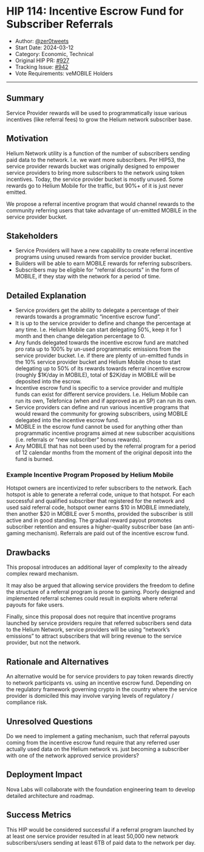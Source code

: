 # HIP 114: Incentive Escrow Fund for Subscriber Referrals

- Author: [@zer0tweets](https://github.com/zer0tweets)
- Start Date: 2024-03-12
- Category: Economic, Technical
- Original HIP PR: [#927](https://github.com/helium/HIP/pull/927)
- Tracking Issue: [#942](https://github.com/helium/HIP/issues/942)
- Vote Requirements: veMOBILE Holders

---

## Summary

Service Provider rewards will be used to programmatically issue various incentives (like referral fees) to grow the Helium network subscriber base.

## Motivation

Helium Network utility is a function of the number of subscribers sending paid data to the network. I.e. we want more subscribers. Per HIP53, the service provider rewards bucket was originally designed to empower service providers to bring more subscribers to the network using token incentives.
Today, the service provider bucket is mostly unused. Some rewards go to Helium Mobile for the traffic, but 90%+ of it is just never emitted.

We propose a referral incentive program that would channel rewards to the community referring users that take advantage of un-emitted MOBILE in the service provider bucket.

## Stakeholders

- Service Providers will have a new capability to create referral incentive programs using unused rewards from service provider bucket.
- Builders will be able to earn MOBILE rewards for referring subscribers.
- Subscribers may be eligible for "referral discounts" in the form of MOBILE, if they stay with the network for a period of time.

## Detailed Explanation

- Service providers get the ability to delegate a percentage of their rewards towards a programmatic “incentive escrow fund”.
- It is up to the service provider to define and change the percentage at any time. I.e. Helium Mobile can start delegating 50%, keep it for 1 month and then change delegation percentage to 0.
- Any funds delegated towards the incentive escrow fund are matched pro rata up to 100% by un-used programmatic emissions from the service provider bucket. I.e. if there are plenty of un-emitted funds in the 10% service provider bucket and Helium Mobile chose to start delegating up to 50% of its rewards towards referral incentive escrow (roughly $1K/day in MOBILE), total of $2K/day in MOBILE will be deposited into the escrow.
- Incentive escrow fund is specific to a service provider and multiple funds can exist for different service providers. I.e. Helium Mobile can run its own, Telefonica (when and if approved as an SP) can run its own.
- Service providers can define and run various incentive programs that would reward the community for growing subscribers, using MOBILE delegated into the incentive escrow fund.
- MOBILE in the escrow fund cannot be used for anything other than programmatic incentive programs aimed at new subscriber acquisitions (i.e. referrals or “new subscriber” bonus rewards).
- Any MOBILE that has not been used by the referral program for a period of 12 calendar months from the moment of the original deposit into the fund is burned.

### Example Incentive Program Proposed by Helium Mobile

Hotspot owners are incentivized to refer subscribers to the network. Each hotspot is able to generate a referral code, unique to that hotspot. For each successful and qualified subscriber that registered for the network and used said referral code, hotspot owner earns $10 in MOBILE immediately, then another $20 in MOBILE over 5 months, provided the subscriber is still active and in good standing. The gradual reward payout promotes subscriber retention and ensures a higher-quality subscriber base (an anti-gaming mechanism). Referrals are paid out of the incentive escrow fund.

## Drawbacks

This proposal introduces an additional layer of complexity to the already complex reward mechanism.

It may also be argued that allowing service providers the freedom to define the structure of a referral program is prone to gaming. Poorly designed and implemented referral schemes could result in exploits where referral payouts for fake users.

Finally, since this proposal does not require that incentive programs launched by service providers require that referred subscribers send data to the Helium Network, service providers will be using “network’s emissions” to attract subscribers that will bring revenue to the service provider, but not the network.

## Rationale and Alternatives

An alternative would be for service providers to pay token rewards directly to network participants vs. using an incentive escrow fund. Depending on the regulatory framework governing crypto in the country where the service provider is domiciled this may involve varying levels of regulatory / compliance risk.

## Unresolved Questions

Do we need to implement a gating mechanism, such that referral payouts coming from the incentive escrow fund require that any referred user actually used data on the Helium network vs. just becoming a subscriber with one of the network approved service providers?

## Deployment Impact

Nova Labs will collaborate with the foundation engineering team to develop detailed architecture and roadmap.

## Success Metrics

This HIP would be considered successful if a referral program launched by at least one service provider resulted in at least 50,000 new network subscribers/users sending at least 6TB of paid data to the network per day.
